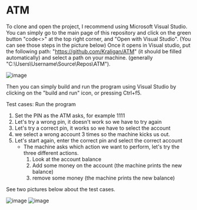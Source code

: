 # ATM

To clone and open the project, I recommend using Microsoft Visual Studio. You can simply go to the main page of this repository and click on the green button "code<>" at the top right corner, and "Open with Visual Studio". (You can see those steps in the picture below)
Once it opens in Visual studio, put the following path: "https://github.com/Kraligan/ATM" (it should be filled automatically) and select a path on your machine. (generally "C:\Users\Username\Source\Repos\ATM").

![image](https://github.com/Kraligan/ATM/assets/86051409/20432cd7-209d-4c4f-95da-15f8ed510c6c)

Then you can simply build and run the program using Visual Studio by clicking on the "build and run" icon, or pressing Ctrl+f5.

Test cases:
Run the program
1. Set the PIN as the ATM asks, for example 1111
2. Let's try a wrong pin, it doesn't work so we have to try again
3. Let's try a correct pin, it works so we have to select the account
4. we select a wrong account 3 times so the machine kicks us out.
5. Let's start again, enter the correct pin and select the correct account
   - The machine asks which action we want to perform, let's try the three different actions.
     1. Look at the account balance
     2. Add some money on the account (the machine prints the new balance)
     3. remove some money (the machine prints the new balance)

See two pictures below about the test cases. 

![image](https://github.com/Kraligan/ATM/assets/86051409/94f477d7-148c-4614-8c66-5674052dca85)
![image](https://github.com/Kraligan/ATM/assets/86051409/9a6a3918-49cc-4c32-bd85-c1a717ca6b86)




